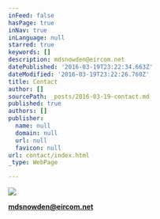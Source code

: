 ```yaml
---
inFeed: false
hasPage: true
inNav: true
inLanguage: null
starred: true
keywords: []
description: mdsnowden@eircom.net
datePublished: '2016-03-19T23:22:34.663Z'
dateModified: '2016-03-19T23:22:26.760Z'
title: Contact
author: []
sourcePath: _posts/2016-03-19-contact.md
published: true
authors: []
publisher:
  name: null
  domain: null
  url: null
  favicon: null
url: contact/index.html
_type: WebPage

---
```

![](https://the-grid-user-content.s3-us-west-2.amazonaws.com/db45029b-79a8-4ddc-91c4-177e28a4c434.jpg)

**[mdsnowden@eircom.net][0]**

[0]: null